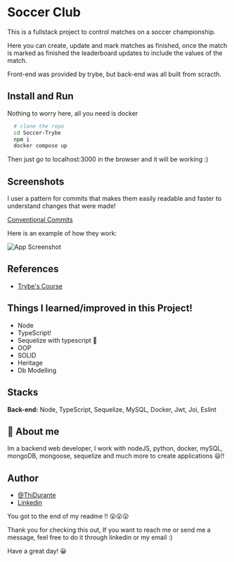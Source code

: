 
# Soccer Club

This is a fullstack project to control matches on a soccer championship.

Here you can create, update and mark matches as finished, once the match is marked as finished the leaderboard updates to include the values of the match.

Front-end was provided by trybe, but back-end was all built from scracth.


## Install and Run

Nothing to worry here, all you need is docker

```bash
  # clone the repo
  cd Soccer-Trybe
  npm i
  docker compose up
```

Then just go to localhost:3000 in the browser and it will be working :)
    
## Screenshots

I user a pattern for commits that makes them easily readable and faster to understand changes that were made!

[Conventional Commits](https://www.conventionalcommits.org/en/v1.0.0/)

Here is an example of how they work:

![App Screenshot](https://i.imgur.com/hBJc5om.png)


## References

- [Trybe's Course](trybe.com.br)




## Things I learned/improved in this Project!

- Node
- TypeScript!
- Sequelize with typescript 🤔
- OOP
- SOLID
- Heritage
- Db Modelling


## Stacks

**Back-end:** Node, TypeScript, Sequelize, MySQL, Docker, Jwt, Joi, Eslint


## 🚀 About me

Im a backend web developer, I work with nodeJS, python, docker, mySQL, mongoDB, mongoose, sequelize and much more to create applications 😃!!



## Author

- [@ThiDurante](https://www.github.com/ThiDurante)
- [Linkedin](https://www.linkedin.com/in/thidurante/)

You got to the end of my readme !! 😮😮😮

Thank you for checking this out, If you want to reach me or send me a message, feel free to do it through linkedin or my email :)

Have a great day! 😀

